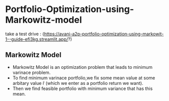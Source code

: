 # Portfolio-Optimization-using-Markowitz-model
take a test drive : (https://avani-a2p-portfolio-optimization-using-markowit-1--guide-efi3kg.streamlit.app/?)

## Markowitz Model
- Markowitz Model is an optimization problem that leads to minimum varinace problem.
- To find minimum varinace portfolio,we fix some mean value at some arbitary value r̄ (which we enter as a portfolio return we want).
- Then we find feasible portfolio with minimum variance that has this mean.
